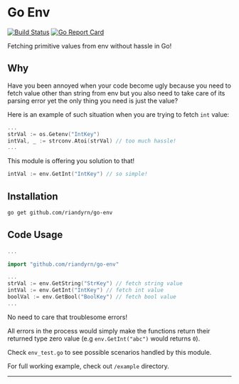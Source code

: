 # Go Env

[![Build Status](https://travis-ci.org/riandyrn/go-env.svg?branch=master)](https://travis-ci.org/riandyrn/go-env)
[![Go Report Card](https://goreportcard.com/badge/github.com/riandyrn/go-env)](https://goreportcard.com/report/github.com/riandyrn/go-env)

Fetching primitive values from env without hassle in Go!

## Why

Have you been annoyed when your code become ugly because you need to fetch value other than string from env but you also need to take care of its parsing error yet the only thing you need is just the value?

Here is an example of such situation when you are trying to fetch `int` value:

```go
...
strVal := os.Getenv("IntKey")
intVal, _ := strconv.Atoi(strVal) // too much hassle!
...
```

This module is offering you solution to that!

```go
intVal := env.GetInt("IntKey") // so simple!
```

## Installation

```bash
go get github.com/riandyrn/go-env
```

## Code Usage

```go
...

import "github.com/riandyrn/go-env"

...
strVal := env.GetString("StrKey") // fetch string value
intVal := env.GetInt("IntKey") // fetch int value
boolVal := env.GetBool("BoolKey") // fetch bool value
...
```

No need to care that troublesome errors!

All errors in the process would simply make the functions return their returned type zero value (e.g `env.GetInt("abc")` would returns `0`).

Check `env_test.go` to see possible scenarios handled by this module.

For full working example, check out `/example` directory.

---

